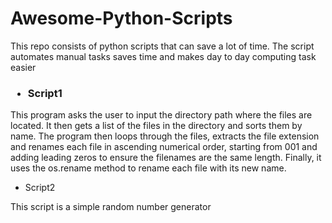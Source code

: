 # Awesome-Python-Scripts
This repo consists of python scripts that can save a lot of time. The script automates manual tasks saves time and makes day to day computing task easier
<h3> <ul> <li>Script1</li></h3>
  <p>This program asks the user to input the directory path where the files are located. It then gets a list of the files in the directory and sorts them by name. The program then loops through the files, extracts the file extension and renames each file in ascending numerical order, starting from 001 and adding leading zeros to ensure the filenames are the same length. Finally, it uses the os.rename method to rename each file with its new name. </p></ul>
<ul> <li>Script2</li></ul> 
<p> This script is a simple random number generator</p> 
